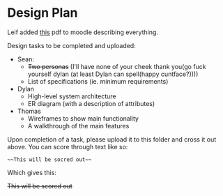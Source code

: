 # Design Plan

Leif added [this](Design%20Requirements.pdf) pdf to moodle describing everything.

Design tasks to be completed and uploaded:

* Sean:
	* ~~Two personas~~ (I'll have none of your cheek thank you(go fuck yourself dylan (at least Dylan can spell(happy cuntface?))))
	* List of specifications (ie. minimum requirements)
* Dylan
	* High-level system architecture
	* ER diagram (with a description of attributes)
* Thomas
	* Wireframes to show main functionality
	* A walkthrough of the main features

Upon completion of a task, please upload it to this folder and cross it out above. You can score through text like so:

	~~This will be socred out~~

Which gives this:

~~This will be scored out~~
